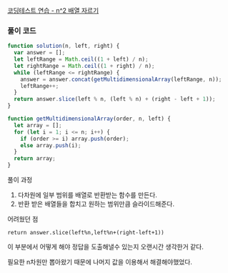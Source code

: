 [코딩테스트 연습 - n^2 배열 자르기](https://school.programmers.co.kr/learn/courses/30/lessons/87390)

### 풀이 코드

```jsx
function solution(n, left, right) {
  var answer = [];
  let leftRange = Math.ceil((1 + left) / n);
  let rightRange = Math.ceil((1 + right) / n);
  while (leftRange <= rightRange) {
    answer = answer.concat(getMultidimensionalArray(leftRange, n));
    leftRange++;
  }
  return answer.slice(left % n, (left % n) + (right - left + 1));
}

function getMultidimensionalArray(order, n, left) {
  let array = [];
  for (let i = 1; i <= n; i++) {
    if (order >= i) array.push(order);
    else array.push(i);
  }
  return array;
}
```

풀이 과정

1. 다차원에 일부 범위를 배열로 반환받는 함수를 만든다.
2. 반환 받은 배열들을 합치고 원하는 범위만큼 슬라이드해준다.

어려웠던 점

`return answer.slice(left%n,left%n+(right-left+1))`

이 부분에서 어떻게 해야 정답을 도출해낼수 있는지 오랜시간 생각한거 같다.

필요한 n차원만 뽑아왔기 때문에 나머지 값을 이용해서 해결해야했었다.
